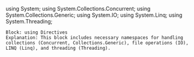 using System;
using System.Collections.Concurrent;
using System.Collections.Generic;
using System.IO;
using System.Linq;
using System.Threading;

    Block: using Directives
    Explanation: This block includes necessary namespaces for handling collections (Concurrent, Collections.Generic), file operations (IO), LINQ (Linq), and threading (Threading).
